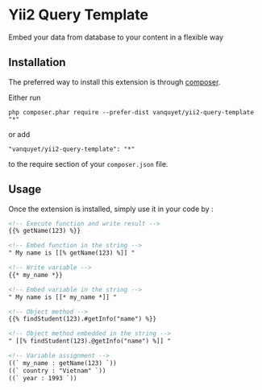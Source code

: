 Yii2 Query Template
===================
Embed your data from database to your content in a flexible way

Installation
------------

The preferred way to install this extension is through [composer](http://getcomposer.org/download/).

Either run

```
php composer.phar require --prefer-dist vanquyet/yii2-query-template "*"
```

or add

```
"vanquyet/yii2-query-template": "*"
```

to the require section of your `composer.json` file.


Usage
-----

Once the extension is installed, simply use it in your code by  :

```html
<!-- Execute function and write result -->
{{% getName(123) %}}

<!-- Embed function in the string -->
" My name is [[% getName(123) %]] "

<!-- Write variable -->
{{* my_name *}}

<!-- Embed variable in the string -->
" My name is [[* my_name *]] "

<!-- Object method -->
{{% findStudent(123).#getInfo("name") %}}

<!-- Object method embedded in the string -->
" [[% findStudent(123).@getInfo("name") %]] "

<!-- Variable assignment -->
((` my_name : getName(123) `))
((` country : "Vietnam" `))
((` year : 1993 `))
```